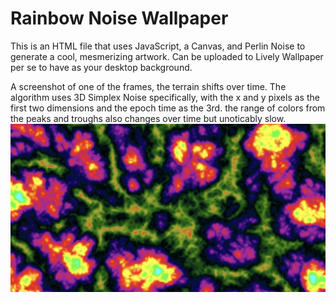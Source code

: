 # Rainbow Noise Wallpaper

This is an HTML file that uses JavaScript, a Canvas, and Perlin Noise to generate a cool, mesmerizing artwork. Can be uploaded to Lively Wallpaper per se to have as your desktop background.

A screenshot of one of the frames, the terrain shifts over time. The algorithm uses 3D Simplex Noise specifically, with the x and y pixels as the first two dimensions and the epoch time as the 3rd. the range of colors from the peaks and troughs also changes over time but unoticably slow.
![Screenshot](screenshot.png)
